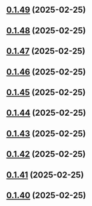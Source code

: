 ## [0.1.49](https://github.com/binary-braids/terraform-oracle/compare/v0.1.48...v0.1.49) (2025-02-25)



## [0.1.48](https://github.com/binary-braids/terraform-oracle/compare/v0.1.47...v0.1.48) (2025-02-25)



## [0.1.47](https://github.com/binary-braids/terraform-oracle/compare/v0.1.46...v0.1.47) (2025-02-25)



## [0.1.46](https://github.com/binary-braids/terraform-oracle/compare/v0.1.45...v0.1.46) (2025-02-25)



## [0.1.45](https://github.com/binary-braids/terraform-oracle/compare/v0.1.44...v0.1.45) (2025-02-25)



## [0.1.44](https://github.com/binary-braids/terraform-oracle/compare/v0.1.43...v0.1.44) (2025-02-25)



## [0.1.43](https://github.com/binary-braids/terraform-oracle/compare/v0.1.42...v0.1.43) (2025-02-25)



## [0.1.42](https://github.com/binary-braids/terraform-oracle/compare/v0.1.41...v0.1.42) (2025-02-25)



## [0.1.41](https://github.com/binary-braids/terraform-oracle/compare/v0.1.40...v0.1.41) (2025-02-25)



## [0.1.40](https://github.com/binary-braids/terraform-oracle/compare/v0.1.39...v0.1.40) (2025-02-25)



